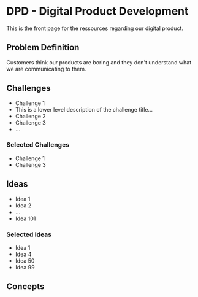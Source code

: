 # DPD - Digital Product Development
This is the front page for the ressources regarding our digital product.

## Problem Definition
Customers think our products are boring and they don't understand what we are communicating to them.

## Challenges
- Challenge 1
-  This is a lower level description of the challenge title...
- Challenge 2
- Challenge 3
 - ...
 
### Selected Challenges
- Challenge 1
- Challenge 3

## Ideas
- Idea 1
- Idea 2
- ...
- Idea 101

### Selected Ideas
- Idea 1
- Idea 4
- Idea 50
- Idea 99

## Concepts
